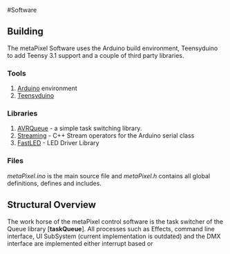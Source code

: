 #Software
## Building
The metaPixel Software uses the Arduino build environment, Teensyduino to add Teensy 3.1 support and a couple of third party libraries.

### Tools
1. [Arduino](https://www.arduino.cc/en/Main/Software) environment
2. [Teensyduino](http://www.pjrc.com/teensy/teensyduino.html)

### Libraries
1. [AVRQueue](https://github.com/Zuph/AVRQueue) - a simple task switching library. 
2. [Streaming](http://arduiniana.org/libraries/streaming/) - C++ Stream operators for the Arduino serial  class
3. [FastLED](http://fastled.io) - LED Driver Library 

### Files
*metaPixel.ino* is the main source file and *metaPixel.h* contains all global definitions, defines and includes.



## Structural Overview
The work horse of the metaPixel control software is the task switcher of the Queue library [**taskQueue**]. All processes such as Effects, command line interface, UI SubSystem (current implementation is outdated) and the DMX interface are implemented either interrupt based or 